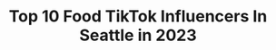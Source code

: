 ---
title: Top 10 Food TikTok Influencers In Seattle in 2023
description: >-
  Find top food TikTok influencers in Seattle in 2023. Most popular hashtags: #fyp #food #foryou #seattle.
platform: TikTok
hits: 54
text_top: Analyze the top-rated TikTok profiles on inBeat.
text_bottom: Our platform has 54 TikTok influencers like this in Seattle, United States for you to pitch.
profiles:
  - username: "phillipkopczynski"
    fullname: >-
      Phillip Kopczynski
    bio: >-
      road comic. pro bono quarantine comic. ful sketches on IG, FB, YT SPECIAL-DRYBAR
    location: "United States"
    followers: 7246
    engagement: 1393
    commentsToLikes: 0.031662
    id: ckc38adqrx2a10j23by6pg0re
    verified: false
    hashtags: "#joke, #biden, #naive, #stitch"
  - username: "rambosthanos"
    fullname: >-
      Thanos
    bio: >-
      
    location: "United States"
    followers: 28600
    engagement: 401
    commentsToLikes: 0.007635
    id: ck83zglvs0kxx0j78rtmgjztr
    verified: false
    hashtags: "#food, #zoo, #yummy, #seattle"
  - username: "s.a.r.a.h.l.e.e.e"
    fullname: >-
      Sarah Lee
    bio: >-
      Sarah Lee 18 🇰🇷WA📍 Fllw my Insta :) @s.a.r.a.h.l.e.e.e Venmo:sarahlee726
    location: "United States"
    followers: 106400
    engagement: 1093
    commentsToLikes: 0.023078
    id: ckan2l8ky0vhh0i78s2o37oik
    verified: false
    hashtags: "#relationship, #foryoupage, #fyp, #washington"
  - username: "pktxxre"
    fullname: >-
      Alex
    bio: >-
      🇰🇷🇺🇸 18 😎 150k!!! 🥺
    location: "United States"
    followers: 160300
    engagement: 1805
    commentsToLikes: 0.013505
    id: ckck37de1myxs0j239g0e9aas
    verified: false
    hashtags: "#korean, #asian, #boba, #relatable"
  - username: "parkermorgannn"
    fullname: >-
      Parker Morgan
    bio: >-
      i use instagram more^^ | 20 fighting cancer 🎗
    location: "United States"
    followers: 39200
    engagement: 581
    commentsToLikes: 0.014285
    id: ckdn3p7txdych0j23hji0baox
    verified: false
    hashtags: "#christmas, #duet, #cancer, #fyp"
  - username: "_wyattrussell_"
    fullname: >-
      wyattrussell
    bio: >-
      norf seattle
    location: "United States"
    followers: 86300
    engagement: 2224
    commentsToLikes: 0.043441
    id: ck99ans2cidkl0j78ksicr7vq
    verified: false
    hashtags: "#naruto, #lol, #4u, #fyp"
  - username: "h.a.n.a.n.a"
    fullname: >-
      h.a.n.a.n
    bio: >-
      Seattle, Washington 🌲 🚗 to 300K Business: Abdullahihanan53@gmail.com
    location: "United States"
    followers: 247500
    engagement: 2250
    commentsToLikes: 0.019662
    id: ck9shzbrvw2e90j78c7ovu8vf
    verified: false
    hashtags: "#showupshowoff, #muslim, #hijabi, #fyp"
  - username: "sayabee3"
    fullname: >-
      Saya
    bio: >-
      Saya -21- 🇺🇸🇯🇵 ハーフ Seattle/Portland I post a lot about Japan
    location: "United States"
    followers: 19600
    engagement: 1505
    commentsToLikes: 0.026880
    id: ck8kfesnrdvhm0j78fcrg31kn
    verified: false
    hashtags: "#foryou, #wasian, #love, #japan"
  - username: "ephrimvidz"
    fullname: >-
      Ephrim Kim
    bio: >-
      Seattle 📍WA, welcome to my skits (follow my Instagram ephrimvidz )
    location: "United States"
    followers: 106500
    engagement: 1975
    commentsToLikes: 0.011247
    id: ckbl26y2sz84u0j232e12s7wg
    verified: false
    hashtags: "#comedyskit, #cutegirls, #girlfriend, #foryou"
  - username: "thomasstone38"
    fullname: >-
      Thomas Stone
    bio: >-
      Seattle Single Dad Not sure how I ended up here....
    location: "United States"
    followers: 489300
    engagement: 1595
    commentsToLikes: 0.003803
    id: ck8j3udhizt270j780tuklbpx
    verified: false
    hashtags: "#art, #jello, #artlessons, #jelloflower"
---